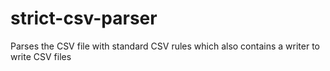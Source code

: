 # strict-csv-parser
Parses the CSV file with standard CSV rules which also contains a writer to write CSV files
